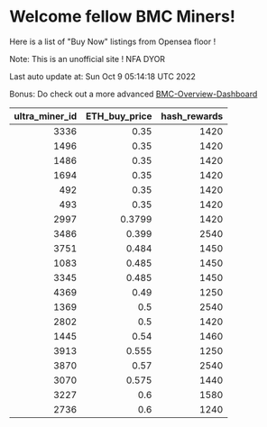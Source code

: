 # Welcome fellow BMC Miners!
Here is a list of "Buy Now" listings from Opensea floor !

Note: This is an unofficial site ! NFA DYOR

Last auto update at: Sun Oct  9 05:14:18 UTC 2022

Bonus: Do check out a more advanced [BMC-Overview-Dashboard](https://dune.com/defifunk/BMC-Overview-Dashboard)


|   ultra_miner_id |   ETH_buy_price |   hash_rewards |
|-----------------:|----------------:|---------------:|
|             3336 |          0.35   |           1420 |
|             1496 |          0.35   |           1420 |
|             1486 |          0.35   |           1420 |
|             1694 |          0.35   |           1420 |
|              492 |          0.35   |           1420 |
|              493 |          0.35   |           1420 |
|             2997 |          0.3799 |           1420 |
|             3486 |          0.399  |           2540 |
|             3751 |          0.484  |           1450 |
|             1083 |          0.485  |           1450 |
|             3345 |          0.485  |           1450 |
|             4369 |          0.49   |           1250 |
|             1369 |          0.5    |           2540 |
|             2802 |          0.5    |           1420 |
|             1445 |          0.54   |           1460 |
|             3913 |          0.555  |           1250 |
|             3870 |          0.57   |           2540 |
|             3070 |          0.575  |           1440 |
|             3227 |          0.6    |           1580 |
|             2736 |          0.6    |           1240 |